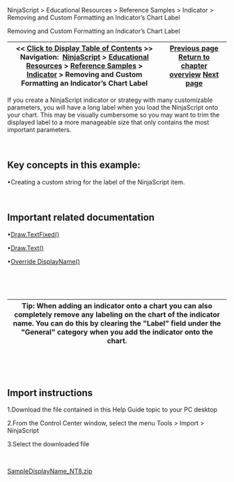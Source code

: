 ﻿


NinjaScript \> Educational Resources \> Reference Samples \> Indicator \> Removing and Custom Formatting an Indicator’s Chart Label






















Removing and Custom Formatting an Indicator’s Chart Label







| \<\< [Click to Display Table of Contents](removing_and_custom_formatting.md) \>\> **Navigation:**     [NinjaScript](ninjascript.md) \> [Educational Resources](educational_resources.md) \> [Reference Samples](reference_samples.md) \> [Indicator](indicator2.md) \> Removing and Custom Formatting an Indicator’s Chart Label | [Previous page](multi-colored_plots.md) [Return to chapter overview](indicator2.md) [Next page](using_a_secondary_series_as_an.md) |
| --- | --- |











If you create a NinjaScript indicator or strategy with many customizable parameters, you will have a long label when you load the NinjaScript onto your chart. This may be visually cumbersome so you may want to trim the displayed label to a more manageable size that only contains the most important parameters.


 


## Key concepts in this example:


•Creating a custom string for the label of the NinjaScript item.

 


## Important related documentation


•[Draw.TextFixed()](draw_textfixed.md)

•[Draw.Text()](draw_text.md)

•[Override DisplayName()](indicator_displayname.md)

 


 




| Tip: When adding an indicator onto a chart you can also completely remove any labeling on the chart of the indicator name. You can do this by clearing the "Label" field under the "General" category when you add the indicator onto the chart. |
| --- |



 


 


## Import instructions


1\.Download the file contained in this Help Guide topic to your PC desktop

2\.From the Control Center window, select the menu Tools \> Import \> NinjaScript

3\.Select the downloaded file

 


[SampleDisplayName\_NT8\.zip](https://ninjatrader.com/support/helpGuides/nt8/samples/SampleDisplayName_NT8.zip)








